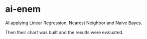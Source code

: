 # ai-enem
AI applying Linear Regression, Nearest Neighbor and Naive Bayes.

Then their chart was built and the results were evaluated.
